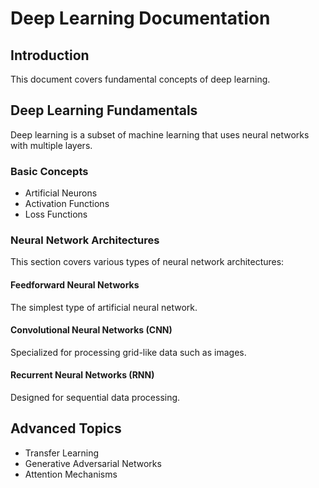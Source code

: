 # Deep Learning Documentation

## Introduction
This document covers fundamental concepts of deep learning.

## Deep Learning Fundamentals
Deep learning is a subset of machine learning that uses neural networks with multiple layers.

### Basic Concepts
- Artificial Neurons
- Activation Functions
- Loss Functions

### Neural Network Architectures
This section covers various types of neural network architectures:

#### Feedforward Neural Networks
The simplest type of artificial neural network.

#### Convolutional Neural Networks (CNN)
Specialized for processing grid-like data such as images.

#### Recurrent Neural Networks (RNN)
Designed for sequential data processing.

## Advanced Topics
- Transfer Learning
- Generative Adversarial Networks
- Attention Mechanisms
